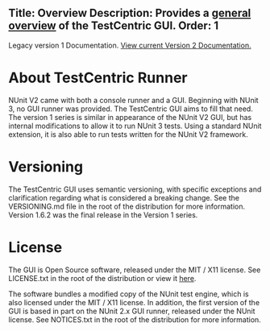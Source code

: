 Title: Overview
Description: Provides a <a href="overview">general overview</a> of the TestCentric GUI.
Order: 1
---
<div class="notice">
    Legacy version 1 Documentation. <a href="/testcentric-runner/">View current Version 2 Documentation.</a>
</div>

# About TestCentric Runner

NUnit V2 came with both a console runner and a GUI. Beginning with NUnit 3, no GUI runner was provided. The TestCentric GUI aims to fill that need. The version 1 series is similar in appearance of the NUnit V2 GUI, but has internal modifications to allow it to run NUnit 3 tests. Using a standard NUnit extension, it is also able to run tests written for the NUnit V2 framework.

# Versioning

The TestCentric GUI uses semantic versioning, with specific exceptions and clarification regarding what is considered a breaking change. See the VERSIONING.md file in the root of the distribution for more information. Version 1.6.2 was the final release in the Version 1 series.

# License

The GUI is Open Source software, released under the MIT / X11 license. See LICENSE.txt in the root of the distribution or view it [here](/testcentric-gui/docs/license.html).

The software bundles a modified copy of the NUnit test engine, which is also licensed under the MIT / X11 license. In addition, the first version of the GUI is based in part on the NUnit 2.x GUI runner, released under the NUnit license. See NOTICES.txt in the root of the distribution for more information.
